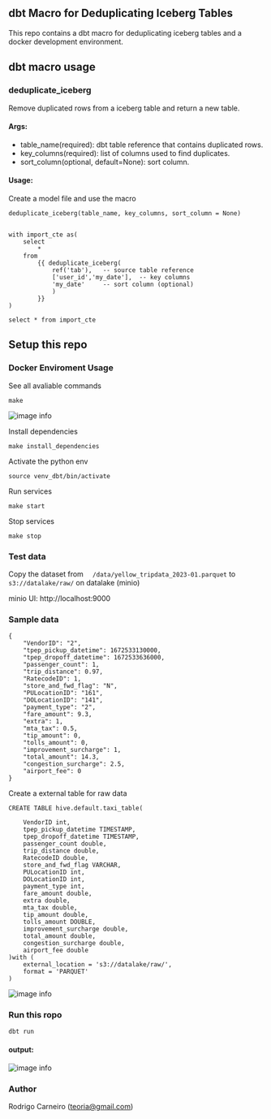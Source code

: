 

## dbt Macro for Deduplicating Iceberg Tables

This repo contains a dbt macro for deduplicating iceberg tables and a docker development environment. 
 

## dbt macro usage

### deduplicate_iceberg
Remove duplicated rows from a iceberg table and return a new table.

#### Args:
 - table_name(required): dbt table reference that contains duplicated rows.
 - key_columns(required): list of columns used to find duplicates.
 - sort_column(optional, default=None): sort column.
 
#### Usage:
Create a model file and use the macro 

``` deduplicate_iceberg(table_name, key_columns, sort_column = None) ```

```

with import_cte as(
    select 
        *
    from
        {{ deduplicate_iceberg(  
            ref('tab'),   -- source table reference
            ['user_id','my_date'],  -- key columns  
            'my_date'     -- sort column (optional)
            )
        }}
)

select * from import_cte
```


## Setup this repo
### Docker Enviroment Usage

See all avaliable commands

```
make
```

![image info](./doc/make.png)
 

Install dependencies

```
make install_dependencies
```

Activate the python env
```
source venv_dbt/bin/activate
```

Run services
```
make start
```
Stop services
```
make stop
```


### Test data
Copy the dataset from ```  /data/yellow_tripdata_2023-01.parquet``` to  ``` s3://datalake/raw/ ``` on datalake (minio)

minio UI: http://localhost:9000

### Sample data

```
{
    "VendorID": "2",
    "tpep_pickup_datetime": 1672533130000,
    "tpep_dropoff_datetime": 1672533636000,
    "passenger_count": 1,
    "trip_distance": 0.97,
    "RatecodeID": 1,
    "store_and_fwd_flag": "N",
    "PULocationID": "161",
    "DOLocationID": "141",
    "payment_type": "2",
    "fare_amount": 9.3,
    "extra": 1,
    "mta_tax": 0.5,
    "tip_amount": 0,
    "tolls_amount": 0,
    "improvement_surcharge": 1,
    "total_amount": 14.3,
    "congestion_surcharge": 2.5,
    "airport_fee": 0
}
```


Create a external table for raw data
```
CREATE TABLE hive.default.taxi_table(
   
    VendorID int,
    tpep_pickup_datetime TIMESTAMP,
    tpep_dropoff_datetime TIMESTAMP,
    passenger_count double,
    trip_distance double,
    RatecodeID double,
    store_and_fwd_flag VARCHAR,
    PULocationID int,
    DOLocationID int,
    payment_type int,
    fare_amount double,
    extra double,
    mta_tax double,
    tip_amount double,
    tolls_amount DOUBLE,
    improvement_surcharge double,
    total_amount double,
    congestion_surcharge double,
    airport_fee double
)with (
    external_location = 's3://datalake/raw/',
    format = 'PARQUET'
) 

```

![image info](./doc/table1.png)


### Run this ropo
```
dbt run 
```

#### output:

![image info](./doc/result.png)


### Author
Rodrigo Carneiro (teoria@gmail.com)